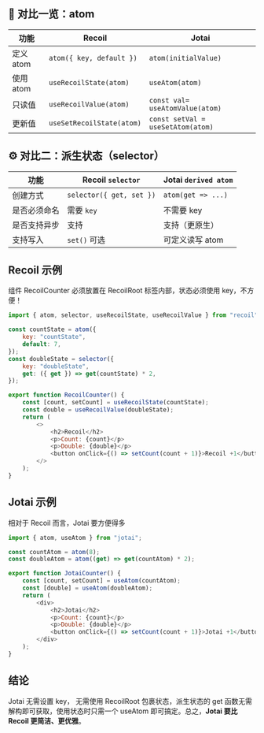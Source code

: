 ## 🧪 对比一览：atom

| 功能      | Recoil                    | Jotai                             |
| ------- | ------------------------- | --------------------------------- |
| 定义 atom | `atom({ key, default })`  | `atom(initialValue)`              |
| 使用 atom | `useRecoilState(atom)`    | `useAtom(atom)`                   |
| 只读值     | `useRecoilValue(atom)`    | `const val= useAtomValue(atom)`   |
| 更新值     | `useSetRecoilState(atom)` | `const setVal = useSetAtom(atom)` |

## ⚙️ 对比二：派生状态（selector）

| 功能         | Recoil `selector`        | Jotai `derived atom` |
| ------------ | ------------------------ | -------------------- |
| 创建方式     | `selector({ get, set })` | `atom(get => ...)`   |
| 是否必须命名 | 需要 `key`               | 不需要 key           |
| 是否支持异步 | 支持                     | 支持（更原生）       |
| 支持写入     | `set()` 可选             | 可定义读写 atom      |

## Recoil 示例

组件 RecoilCounter 必须放置在 RecoilRoot 标签内部，状态必须使用 key，不方便！

```js
import { atom, selector, useRecoilState, useRecoilValue } from "recoil";

const countState = atom({
	key: "countState",
	default: 7,
});
const doubleState = selector({
	key: "doubleState",
	get: ({ get }) => get(countState) * 2,
});

export function RecoilCounter() {
	const [count, setCount] = useRecoilState(countState);
	const double = useRecoilValue(doubleState);
	return (
		<>
			<h2>Recoil</h2>
			<p>Count: {count}</p>
			<p>Double: {double}</p>
			<button onClick={() => setCount(count + 1)}>Recoil +1</button>
		</>
	);
}
```

## Jotai 示例

相对于 Recoil 而言，Jotai 要方便得多

```js
import { atom, useAtom } from "jotai";

const countAtom = atom(8);
const doubleAtom = atom((get) => get(countAtom) * 2);

export function JotaiCounter() {
	const [count, setCount] = useAtom(countAtom);
	const [double] = useAtom(doubleAtom);
	return (
		<div>
			<h2>Jotai</h2>
			<p>Count: {count}</p>
			<p>Double: {double}</p>
			<button onClick={() => setCount(count + 1)}>Jotai +1</button>
		</div>
	);
}
```

## 结论

Jotai 无需设置 key， 无需使用 RecoilRoot 包裹状态，派生状态的 get 函数无需解构即可获取，使用状态时只需一个 useAtom 即可搞定。总之，**Jotai 要比 Recoil 更简洁、更优雅**。

